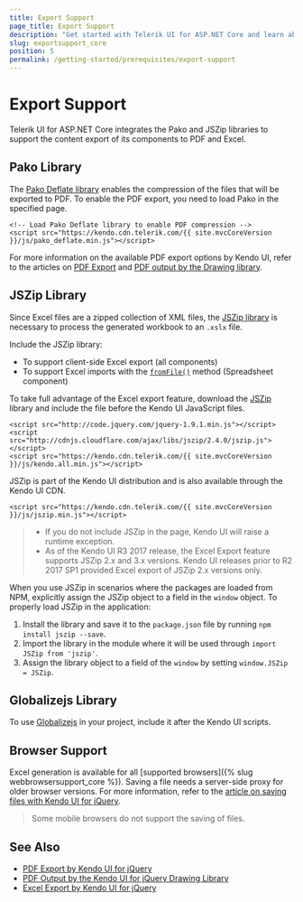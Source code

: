 ```yaml
---
title: Export Support
page_title: Export Support
description: "Get started with Telerik UI for ASP.NET Core and learn about the versions of the Pako and JSZip libraries supported by the library and used for PDF and Excel export."
slug: exportsupport_core
position: 5
permalink: /getting-started/prerequisites/export-support
---
```


# Export Support

Telerik UI for ASP.NET Core integrates the Pako and JSZip libraries to support the content export of its components to PDF and Excel.

## Pako Library

The [Pako Deflate library](https://nodeca.github.io/pako/#Deflate) enables the compression of the files that will be exported to PDF. To enable the PDF export, you need to load Pako in the specified page.

    <!-- Load Pako Deflate library to enable PDF compression -->
    <script src="https://kendo.cdn.telerik.com/{{ site.mvcCoreVersion }}/js/pako_deflate.min.js"></script>

For more information on the available PDF export options by Kendo UI, refer to the articles on [PDF Export](https://docs.telerik.com/kendo-ui/framework/pdf/overview) and [PDF output by the Drawing library](https://docs.telerik.com/kendo-ui/framework/drawing/pdf-output/overview).

## JSZip Library

Since Excel files are a zipped collection of XML files, the [JSZip library](https://stuk.github.io/jszip/) is necessary to process the generated workbook to an `.xslx` file.

Include the JSZip library:

* To support client-side Excel export (all components)
* To support Excel imports with the [`fromFile()`](https://docs.telerik.com/kendo-ui/api/javascript/ui/spreadsheet/methods/fromfile) method (Spreadsheet component)

To take full advantage of the Excel export feature, download the [JSZip](http://stuk.github.io/jszip/) library and include the file before the Kendo UI JavaScript files.

    <script src="http://code.jquery.com/jquery-1.9.1.min.js"></script>
    <script src="http://cdnjs.cloudflare.com/ajax/libs/jszip/2.4.0/jszip.js"></script>
    <script src="https://kendo.cdn.telerik.com/{{ site.mvcCoreVersion }}/js/kendo.all.min.js"></script>

JSZip is part of the Kendo UI distribution and is also available through the Kendo UI CDN.

    <script src="https://kendo.cdn.telerik.com/{{ site.mvcCoreVersion }}/js/jszip.min.js"></script>

> * If you do not include JSZip in the page, Kendo UI will raise a runtime exception.
> * As of the Kendo UI R3 2017 release, the Excel Export feature supports JSZip 2.x and 3.x versions. Kendo UI releases prior to R2 2017 SP1 provided Excel export of JSZip 2.x versions only.

When you use JSZip in scenarios where the packages are loaded from NPM, explicitly assign the JSZip object to a field in the `window` object. To properly load JSZip in the application:

1. Install the library and save it to the `package.json` file by running `npm install jszip --save`.
1. Import the library in the module where it will be used through `import JSZip from 'jszip'`.
1. Assign the library object to a field of the `window` by setting `window.JSZip = JSZip`.

## Globalizejs Library

To use [Globalizejs](https://github.com/globalizejs/globalize) in your project, include it after the Kendo UI scripts.

## Browser Support

Excel generation is available for all [supported browsers]({% slug webbrowsersupport_core %}). Saving a file needs a server-side proxy for older browser versions. For more information, refer to the [article on saving files with Kendo UI for jQuery](https://docs.telerik.com/kendo-ui/framework/saving-files).

> Some mobile browsers do not support the saving of files.

## See Also

* [PDF Export by Kendo UI for jQuery](https://docs.telerik.com/kendo-ui/framework/pdf/overview)
* [PDF Output by the Kendo UI for jQuery Drawing Library](https://docs.telerik.com/kendo-ui/framework/drawing/pdf-output/overview)
* [Excel Export by Kendo UI for jQuery](https://docs.telerik.com/kendo-ui/framework/excel/introduction)

